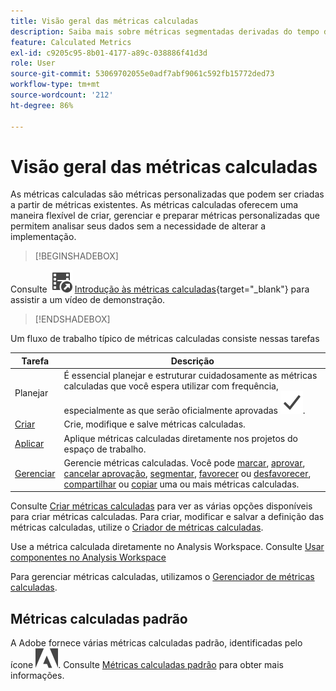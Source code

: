 ```yaml
---
title: Visão geral das métricas calculadas
description: Saiba mais sobre métricas segmentadas derivadas do tempo de execução do relatório.
feature: Calculated Metrics
exl-id: c9205c95-8b01-4177-a89c-038886f41d3d
role: User
source-git-commit: 53069702055e0adf7abf9061c592fb15772ded73
workflow-type: tm+mt
source-wordcount: '212'
ht-degree: 86%

---
```


# Visão geral das métricas calculadas

As métricas calculadas são métricas personalizadas que podem ser criadas a partir de métricas existentes. As métricas calculadas oferecem uma maneira flexível de criar, gerenciar e preparar métricas personalizadas que permitem analisar seus dados sem a necessidade de alterar a implementação.



>[!BEGINSHADEBOX]

Consulte ![VideoCheckedOut](/help/assets/icons/VideoCheckedOut.svg) [Introdução às métricas calculadas](https://video.tv.adobe.com/v/35865/?quality=12&learn=on&captions=por_br){target="_blank"} para assistir a um vídeo de demonstração.

>[!ENDSHADEBOX]

Um fluxo de trabalho típico de métricas calculadas consiste nessas tarefas

| Tarefa | Descrição |
| --- | --- |
| Planejar | É essencial planejar e estruturar cuidadosamente as métricas calculadas que você espera utilizar com frequência, especialmente as que serão oficialmente aprovadas ![Marca de verificação](/help/assets/icons/Checkmark.svg). |
| [Criar](/help/components/calc-metrics/cm-workflow/cm-build-metrics.md) | Crie, modifique e salve métricas calculadas. |
| [Aplicar](/help/components/use-components-in-workspace.md) | Aplique métricas calculadas diretamente nos projetos do espaço de trabalho. |
| [Gerenciar](/help/components/calc-metrics/cm-workflow/cm-manager.md) | Gerencie métricas calculadas. Você pode [marcar](/help/components/calc-metrics/cm-workflow/cm-tagging.md), [aprovar](/help/components/calc-metrics/cm-workflow/cm-approving.md), [cancelar aprovação](/help/components/calc-metrics/cm-workflow/cm-approving.md), [segmentar](/help/components/calc-metrics/cm-workflow/cm-filter.md), [favorecer](/help/components/calc-metrics/cm-workflow/cm-favorite.md) ou [desfavorecer](/help/components/calc-metrics/cm-workflow/cm-favorite.md), [compartilhar](/help/components/calc-metrics/cm-workflow/cm-sharing.md) ou [copiar](/help/components/calc-metrics/cm-workflow/cm-copy.md) uma ou mais métricas calculadas. |

Consulte [Criar métricas calculadas](/help/components/calc-metrics/cm-workflow/cm-workflow.md) para ver as várias opções disponíveis para criar métricas calculadas. Para criar, modificar e salvar a definição das métricas calculadas, utilize o [Criador de métricas calculadas](cm-workflow/cm-build-metrics.md).

Use a métrica calculada diretamente no Analysis Workspace. Consulte [Usar componentes no Analysis Workspace](/help/components/use-components-in-workspace.md)

Para gerenciar métricas calculadas, utilizamos o [Gerenciador de métricas calculadas](cm-workflow/cm-manager.md).

## Métricas calculadas padrão

A Adobe fornece várias métricas calculadas padrão, identificadas pelo ícone ![AdobeLogoSmall](/help/assets/icons/AdobeLogoSmall.svg). Consulte [Métricas calculadas padrão](/help/components/calc-metrics/default-calcmetrics.md) para obter mais informações.

